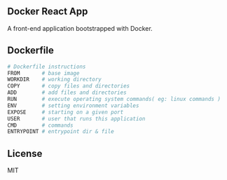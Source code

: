 ## Docker React App
A front-end application bootstrapped with Docker.

## Dockerfile
```bash
# Dockerfile instructions
FROM       # base image
WORKDIR    # working directory
COPY       # copy files and directories
ADD        # add files and directories
RUN        # execute operating system commands( eg: linux commands )
ENV        # setting environment variables
EXPOSE     # starting on a given port
USER       # user that runs this application
CMD        # commands
ENTRYPOINT # entrypoint dir & file
```

## License
MIT